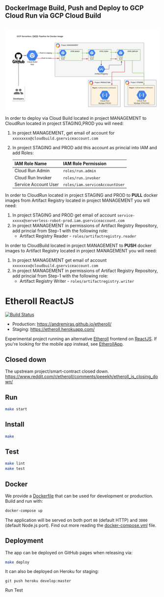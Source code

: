 ## DockerImage Build, Push and Deploy to GCP Cloud Run via GCP Cloud Build

<br><img src="README.png"><br>

In order to deploy via Cloud Build located in project MANAGEMENT to CloudRun located in project STAGING,PROD you will need:

1. In project MANAGEMENT, get email of account for `xxxxxxxx@cloudbuild.gserviceaccount.com`
2. In project STAGING and PROD add this account as princial into IAM and add Roles:

     | IAM Role Name         | IAM Role Permission             |
     |-----------------------|---------------------------------|
     | Cloud Run Admin       | `roles/run.admin`               |
     | Cloud Run Invoker     | `roles/run.invoker`             |
     | Service Account User  | `roles/iam.serviceAccountUser`  |


In order to CloudRun located in project STAGING and PROD to <b>PULL</b> docker images from Artifact Registry located in project MANAGEMENT you will need:
1. In project STAGING and PROD get email of account `service-xxxxx@serverless-robot-prod.iam.gserviceaccount.com`
2. In project MANAGEMENT in permissions of Artifact Registry Repository, add princial from Step-1 with the following role:
   - Artifact Registry Reader - `roles/artifactregistry.reader`

In order to CloudBuild located in project MANAGEMENT to <b>PUSH</b> docker images to Artifact Registry located in project MANAGEMENT you will need:
1. In project MANAGEMENT get email of account `xxxxxxxx@cloudbuild.gserviceaccount.com`
2. In project MANAGEMENT in permissions of Artifact Registry Repository, add princial from Step-1 with the following role:
   - Artifact Registry Writer - `roles/artifactregistry.writer`

# Etheroll ReactJS

[![Build Status](https://travis-ci.org/AndreMiras/etheroll.svg?branch=develop)](https://travis-ci.org/AndreMiras/etheroll)

* Production: <https://andremiras.github.io/etheroll/>
* Staging: <https://etheroll.herokuapp.com/>

Experimental project running an alternative [Etheroll](http://etheroll.com) frontend on [ReactJS](https://reactjs.org).
If you're looking for the mobile app instead, see [EtherollApp](https://github.com/AndreMiras/EtherollApp).

## Closed down
The upstream project/smart-contract closed down.
<https://www.reddit.com/r/etheroll/comments/peeekh/etheroll_is_closing_down/>

## Run
```sh
make start
```

## Install
```sh
make
```

## Test
```sh
make lint
make test
```

## Docker
We provide a [Dockerfile](Dockerfile) that can be used for development or production.
Build and run with:
```sh
docker-compose up
```
The application will be served on both port `80` (default HTTP) and `3000` (default Node.js port).
Find out more reading the [docker-compose.yml](docker-compose.yml) file.

## Deployment
The app can be deployed on GitHub pages when releasing via:
```sh
make deploy
```
It can also be deployed on Heroku for staging:
```
git push heroku develop:master
```
Run Test
